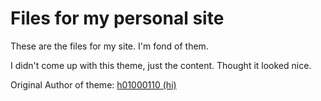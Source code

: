 # Files for my personal site

These are the files for my site. I'm fond of them.

I didn't come up with this theme, just the content. Thought it looked nice. 

Original Author of theme: [h01000110 (hi)](https://github.com/h01000110)

